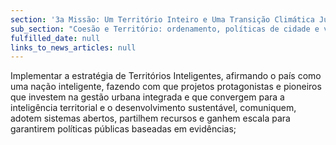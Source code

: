 ```yaml
---
section: '3a Missão: Um Território Inteiro e Uma Transição Climática Justa'
sub_section: "Coesão e Território: ordenamento, políticas de cidade e valorização do interior para dinamizar a economia"
fulfilled_date: null
links_to_news_articles: null
---
```


Implementar a estratégia de Territórios Inteligentes, afirmando o país como uma nação inteligente, fazendo com que projetos protagonistas e pioneiros que investem na gestão urbana integrada e que convergem para a inteligência territorial e o desenvolvimento sustentável, comuniquem, adotem sistemas abertos, partilhem recursos e ganhem escala para garantirem políticas públicas baseadas em evidências;